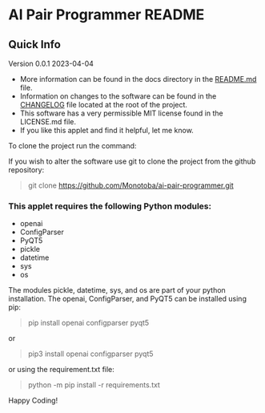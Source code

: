 # AI Pair Programmer README
## Quick Info

Version 0.0.1 2023-04-04
- More information can be found in the docs directory in the [README.md](https://github.com/Monotoba/ai-pair-programmer/blob/main/docs/USERGUIDE.md) file.
- Information on changes to the software can be found in the [CHANGELOG](https://github.com/Monotoba/api-pair-programmer/blob/main/CHANGELOG.md) file 
located at the root of the project.
- This software has a very permissible MIT license found in the LICENSE.md file.
- If you like this applet and find it helpful, let me know.

To clone the project run the command:

If you wish to alter the software use git to clone the project from
the github repository:

 > git clone https://github.com/Monotoba/ai-pair-programmer.git

### This applet requires the following Python modules:
- openai
- ConfigParser
- PyQT5
- pickle
- datetime
- sys
- os

The modules pickle, datetime, sys, and os are part of your python installation.
The openai, ConfigParser, and PyQT5 can be installed using pip:

 > pip install openai configparser pyqt5

or 

 > pip3 install openai configparser pyqt5

or using the requirement.txt file:

 > python -m pip install -r requirements.txt

Happy Coding!
